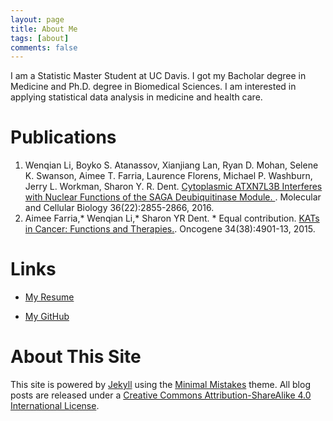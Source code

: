 ```yaml
---
layout: page
title: About Me
tags: [about]
comments: false
---
```


I am a Statistic Master Student at UC Davis. I got my Bacholar degree in Medicine and Ph.D. degree in Biomedical Sciences. I am interested in applying statistical data analysis in medicine and health care. 

Publications
============

1. Wenqian Li, Boyko S. Atanassov, Xianjiang Lan, Ryan D. Mohan, Selene K. Swanson, Aimee T. Farria, Laurence Florens, Michael P. Washburn, Jerry L. Workman, Sharon Y. R. Dent. <a href="http://mcb.asm.org/content/36/22/2855.long">Cytoplasmic ATXN7L3B Interferes with Nuclear Functions of the SAGA Deubiquitinase Module.
</a>. Molecular and Cellular Biology 36(22):2855-2866, 2016.
2. Aimee Farria,* Wenqian Li,* Sharon YR Dent. * Equal contribution. <a href="http://www.nature.com/onc/journal/v34/n38/full/onc2014453a.html">KATs in Cancer: Functions and Therapies.</a>. Oncogene 34(38):4901-13, 2015.

Links
=====

* [My Resume](/files/Wenqian_Li_Resume.pdf)

* [My GitHub](https://github.com/verali0816)

About This Site
=========

This site is powered by [Jekyll](http://jekyllrb.com/) using the [Minimal Mistakes](http://mademistakes.com/minimal-mistakes/) theme. All blog posts are released under a [Creative Commons Attribution-ShareAlike 4.0 International License](http://creativecommons.org/licenses/by-sa/4.0/).
